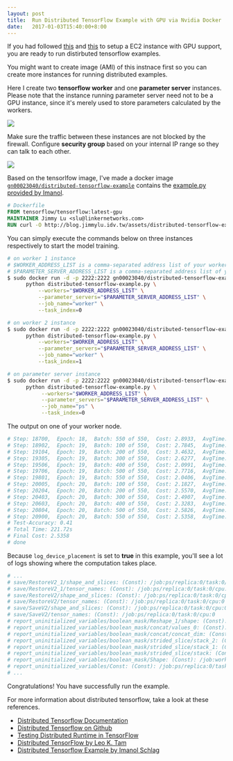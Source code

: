```yaml
---
layout: post
title:  Run Distributed TensorFlow Example with GPU via Nvidia Docker
date:   2017-01-03T15:40:00+8:00
---
```


If you had followed [this]({{site.baseurl}}/2016/12/17/install-nvidia-gpu-driver-and-nvidia-docker-in-ubuntu-ec2-instance/) and [this]({{site.baseurl}}/2016/12/28/run-tensorflow-example-with-gpu-support-in-ubuntu-ec2-instance/) to setup a EC2 instance with GPU support, you are ready to run distirbuted tensorflow examples. 

You might want to create image (AMI) of this instnace first so you can create more instances for running distributed examples.

Here I create two **tensorflow worker** and one **parameter server** instances.
Please note that the instance running parameter server need not to be a GPU instance, since it's merely used to store parameters calculated by the workers.

![]({{site.baseurl}}/images/distributed-tensorflow-ec2-instances.png)

Make sure the traffic between these instances are not blocked by the firewall. 
Configure **security group** based on your internal IP range so they can talk to each other.

![]({{site.baseurl}}/images/security-group-configurations-for-distributed-tensorflow-ec2-instances.png)

Based on the tensorlfow image, I've made a docker image [`gn00023040/distributed-tensorflow-example`](https://hub.docker.com/r/gn00023040/distributed-tensorflow-example/) contains the [example.py provided by Imanol](https://github.com/ischlag/distributed-tensorflow-example).

```Dockerfile
# Dockerfile
FROM tensorflow/tensorflow:latest-gpu
MAINTAINER Jimmy Lu <slu@linkernetworks.com>
RUN curl -O http://blog.jimmylu.idv.tw/assets/distributed-tensorflow-example.py
```

You can simply execute the commands below on three instances respectively to start the model training.

```bash
# on worker 1 instance
# $WORKER_ADDRESS_LIST is a comma-separated address list of your workers. E.g. 172.31.8.107:2222,172.31.8.108:2222
# $PARAMETER_SERVER_ADDRESS_LIST is a comma-separated address list of your parameter servers. E.g. 172.31.21.167:2222
$ sudo docker run -d -p 2222:2222 gn00023040/distributed-tensorflow-example \
      python distributed-tensorflow-example.py \
          --workers="$WORKER_ADDRESS_LIST" \
          --parameter_servers="$PARAMETER_SERVER_ADDRESS_LIST" \
          --job_name="worker" \
          --task_index=0
```

```bash
# on worker 2 instance
$ sudo docker run -d -p 2222:2222 gn00023040/distributed-tensorflow-example \
      python distributed-tensorflow-example.py \
          --workers="$WORKER_ADDRESS_LIST" \
          --parameter_servers="$PARAMETER_SERVER_ADDRESS_LIST" \
          --job_name="worker" \
          --task_index=1
```

```bash
# on parameter server instance
$ sudo docker run -d -p 2222:2222 gn00023040/distributed-tensorflow-example \
      python distributed-tensorflow-example.py \
           --workers="$WORKER_ADDRESS_LIST" \
           --parameter_servers="$PARAMETER_SERVER_ADDRESS_LIST" \
           --job_name="ps" \
           --task_index=0
```

The output on one of your worker node.

```bash
# Step: 18700,  Epoch: 18,  Batch: 550 of 550,  Cost: 2.8933,  AvgTime: 7.90ms
# Step: 18902,  Epoch: 19,  Batch: 100 of 550,  Cost: 2.7845,  AvgTime: 16.36ms
# Step: 19104,  Epoch: 19,  Batch: 200 of 550,  Cost: 3.4632,  AvgTime: 15.63ms
# Step: 19305,  Epoch: 19,  Batch: 300 of 550,  Cost: 2.6277,  AvgTime: 15.66ms
# Step: 19506,  Epoch: 19,  Batch: 400 of 550,  Cost: 2.0991,  AvgTime: 15.56ms
# Step: 19706,  Epoch: 19,  Batch: 500 of 550,  Cost: 2.7716,  AvgTime: 15.53ms
# Step: 19801,  Epoch: 19,  Batch: 550 of 550,  Cost: 2.0406,  AvgTime: 7.75ms
# Step: 20005,  Epoch: 20,  Batch: 100 of 550,  Cost: 2.1827,  AvgTime: 16.25ms
# Step: 20204,  Epoch: 20,  Batch: 200 of 550,  Cost: 2.5570,  AvgTime: 15.62ms
# Step: 20403,  Epoch: 20,  Batch: 300 of 550,  Cost: 2.4907,  AvgTime: 15.51ms
# Step: 20603,  Epoch: 20,  Batch: 400 of 550,  Cost: 2.3283,  AvgTime: 15.60ms
# Step: 20804,  Epoch: 20,  Batch: 500 of 550,  Cost: 2.5826,  AvgTime: 15.64ms
# Step: 20900,  Epoch: 20,  Batch: 550 of 550,  Cost: 2.5358,  AvgTime: 7.79ms
# Test-Accuracy: 0.41
# Total Time: 221.72s
# Final Cost: 2.5358
# done
```

Because `log_device_placement` is set to **true** in this example, you'll see a lot of logs showing where the computation takes place.

```bash
# ...
# save/RestoreV2_1/shape_and_slices: (Const): /job:ps/replica:0/task:0/cpu:0
# save/RestoreV2_1/tensor_names: (Const): /job:ps/replica:0/task:0/cpu:0
# save/RestoreV2/shape_and_slices: (Const): /job:ps/replica:0/task:0/cpu:0
# save/RestoreV2/tensor_names: (Const): /job:ps/replica:0/task:0/cpu:0
# save/SaveV2/shape_and_slices: (Const): /job:ps/replica:0/task:0/cpu:0
# save/SaveV2/tensor_names: (Const): /job:ps/replica:0/task:0/cpu:0
# report_uninitialized_variables/boolean_mask/Reshape_1/shape: (Const): /job:ps/replica:0/task:0/cpu:0
# report_uninitialized_variables/boolean_mask/concat/values_0: (Const): /job:worker/replica:0/task:0/gpu:0
# report_uninitialized_variables/boolean_mask/concat/concat_dim: (Const): /job:worker/replica:0/task:0/gpu:0
# report_uninitialized_variables/boolean_mask/strided_slice/stack_2: (Const): /job:worker/replica:0/task:0/gpu:0
# report_uninitialized_variables/boolean_mask/strided_slice/stack_1: (Const): /job:worker/replica:0/task:0/gpu:0
# report_uninitialized_variables/boolean_mask/strided_slice/stack: (Const): /job:worker/replica:0/task:0/gpu:0
# report_uninitialized_variables/boolean_mask/Shape: (Const): /job:worker/replica:0/task:0/gpu:0
# report_uninitialized_variables/Const: (Const): /job:ps/replica:0/task:0/cpu:0
# ...
```

Congratulations! You have successfully run the example.

For more information about distributed tensorflow, take a look at these references.

* [Distributed Tensorflow Documentation](https://www.tensorflow.org/how_tos/distributed/)
* [Distributed Tensorflow on Github](https://github.com/tensorflow/tensorflow/blob/master/tensorflow/g3doc/how_tos/distributed/index.md)
* [Testing Distributed Runtime in TensorFlow](https://github.com/tensorflow/tensorflow/tree/master/tensorflow/tools/dist_test)
* [Distributed TensorFlow by Leo K. Tam](http://leotam.github.io/general/2016/03/13/DistributedTF.html)
* [Distributed Tensorflow Example by Imanol Schlag](https://ischlag.github.io/2016/06/12/async-distributed-tensorflow/)
